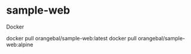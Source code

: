 # sample-web

Docker

docker pull orangebal/sample-web:latest
docker pull orangebal/sample-web:alpine
